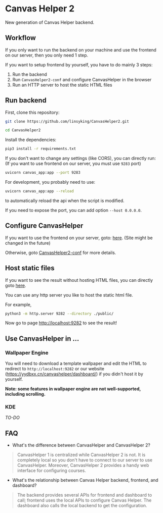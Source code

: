 # Canvas Helper 2

New generation of Canvas Helper backend.

## Workflow

If you only want to run the backend on your machine and use the frontend on our server, then you only need 1 step.

If you want to setup frontend by yourself, you have to do mainly 3 steps:

1. Run the backend
2. Run `CanvasHelper2-conf` and configure CanvasHelper in the browser
3. Run an HTTP server to host the static HTML files

## Run backend

First, clone this repository:

```bash
git clone https://github.com/linsyking/CanvasHelper2.git

cd CanvasHelper2
```

Install the dependencies:

```bash
pip3 install -r requirements.txt
```

If you don't want to change any settings (like CORS), you can directly run: (If you want to use frontend on our server, you must use `9283` port)

```bash
uvicorn canvas_app:app --port 9283
```

For development, you probably need to use:

```bash
uvicorn canvas_app:app --reload
```

to automatically reload the api when the script is modified.

If you need to expose the port, you can add option `--host 0.0.0.0`.

## Configure CanvasHelper

If you want to use the frontend on your server, goto: [here](https://yydbxx.cn/canvashelper/). (Site might be changed in the future)

Otherwise, goto [CanvasHelper2-conf](https://github.com/linsyking/CanvasHelper2-conf) for more details.

## Host static files

If you want to see the result without hosting HTML files, you can directly goto [here](https://yydbxx.cn/canvashelper/dashboard/).

You can use any http server you like to host the static html file.

For example,

```bash
python3 -m http.server 9282 --directory ./public/
```

Now go to page <http://localhost:9282> to see the result!

## Use CanvasHelper in ...

### Wallpaper Engine

You will need to download a template wallpaper and edit the HTML to redirect to `http://localhost:9282` or our website (<https://yydbxx.cn/canvashelper/dashboard/>) if you didn't host it by yourself.

**Note: some features in wallpaper engine are not well-supported, including scrolling.**

### KDE

*TO-DO*

## FAQ

- What's the difference between CanvasHelper and CanvasHelper 2?

> CanvasHelper 1 is centralized while CanvasHelper 2 is not. It is completely local so you don't have to connect to our server to use CanvasHelper.
> Moreover, CanvasHelper 2 provides a handy web interface for configuring courses.

- What's the relationship between Canvas Helper backend, frontend, and dashboard?

> The backend provides several APIs for frontend and dashboard to call; frontend uses the local APIs to configure Canvas Helper. The dashboard also calls the local backend to get the configuration.
